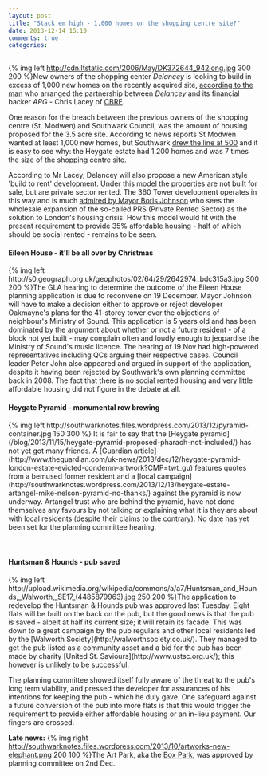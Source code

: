 ```yaml
---
layout: post
title: "Stack em high - 1,000 homes on the shopping centre site?"
date: 2013-12-14 15:10
comments: true
categories: 
---
```

{% img left http://cdn.ltstatic.com/2006/May/DK372644_942long.jpg 300 200 %}New owners of the shopping center _Delancey_ is looking to build in excess of 1,000 new homes on the recently acquired site, [according to the man](http://www.costar.co.uk/en/assets/news/2013/December/CoStar-Column-Delancey-and-APGs-Elephant-move-marks-milestone-for-PRS/) who arranged the partnership between _Delancey_ and its financial backer _APG_ - Chris Lacey of [CBRE](http://www.cbre.co.uk/uk-en).

One reason for the breach between the previous owners of the shopping centre (St. Modwen) and Southwark Council, was the amount of housing proposed for the 3.5 acre site. According to news reports St Modwen wanted at least 1,000 new homes, but Southwark [drew the line at 500](http://www.costar.co.uk/en/assets/news/2013/March/Elephant--Castle-mall-sale-hits-housing-hitch/) and it is easy to see why: the Heygate estate had 1,200 homes and was 7 times the size of the shopping centre site. 
 
According to Mr Lacey, Delancey will also propose a new American style 'build to rent' development. Under this model the properties are not built for sale, but are private sector rented. The 360 Tower development operates in this way and is much [admired by Mayor Boris Johnson](http://www.35percent.org/blog/2013/08/10/towering-disgrace) who sees the wholesale expansion of the so-called PRS (Private Rented Sector) as the solution to London's housing crisis. How this model would fit with the present requirement to provide 35% affordable housing - half of which should be social rented - remains to be seen. 

<h4>Eileen House - it'll be all over by Christmas</h4>
{% img left http://s0.geograph.org.uk/geophotos/02/64/29/2642974_bdc315a3.jpg 300 200 %}The GLA hearing to determine the outcome of the Eileen House planning application is due to reconvene on 19 December. Mayor Johnson will have to make a decision either to approve or reject developer Oakmayne's plans for the 41-storey tower over the objections of neighbour's Ministry of Sound. This application is 5 years old and has been dominated by the argument about whether or not a future resident - of a block not yet built - may complain often and loudly enough to jeopardise the Ministry of Sound's music licence. The hearing of 19 Nov had high-powered representatives including QCs arguing their respective cases. Council leader Peter John also appeared and argued in support of the application, despite it having been rejected by Southwark's own planning committee back in 2008. The fact that there is no social rented housing and very little affordable housing did not figure in the debate at all.

<h4>Heygate Pyramid - monumental row brewing</h4>
{% img left http://southwarknotes.files.wordpress.com/2013/12/pyramid-container.jpg 150 300 %} It is fair to say that the [Heygate pyramid](/blog/2013/11/15/heygate-pyramid-proposed-pharaoh-not-included/) has not yet got many friends. A [Guardian article](http://www.theguardian.com/uk-news/2013/dec/12/heygate-pyramid-london-estate-evicted-condemn-artwork?CMP=twt_gu) features quotes from a bemused former resident and a [local campaign](http://southwarknotes.wordpress.com/2013/12/13/heygate-estate-artangel-mike-nelson-pyramid-no-thanks/) against the pyramid is now underway. Artangel trust who are behind the pyramid, have not done themselves any favours by not talking or explaining what it is they are about with local residents (despite their claims to the contrary). No date has yet been set for the planning committee hearing.  
</br>
</br>
</br>

<h4>Huntsman & Hounds - pub saved</h4>
{% img left http://upload.wikimedia.org/wikipedia/commons/a/a7/Huntsman_and_Hounds,_Walworth,_SE17_(4485879963).jpg 250 200 %}The application to redevelop the Huntsman & Hounds pub was approved last Tuesday. Eight flats will be built on the back on the pub, but the good news is that the pub is saved - albeit at half its current size; it will retain its facade. This was down to a great campaign by the pub regulars and other local residents led by the [Walworth Society](http://walworthsociety.co.uk/). They managed to get the pub listed as a community asset and a bid for the pub has been made by charity [United St. Saviours](http://www.ustsc.org.uk/); this however is unlikely to be successful. 

The planning committee showed itself fully aware of the threat to the pub's long term viability, and pressed the developer for assurances of his intentions for keeping the pub - which he duly gave. One safeguard against a future conversion of the pub into more flats is that this would trigger the requirement to provide either affordable housing or an in-lieu payment. Our fingers are crossed. 

__Late news:__
{% img right http://southwarknotes.files.wordpress.com/2013/10/artworks-new-elephant.png 200 100 %}The Art Park, aka the [Box Park](/blog/2013/10/23/oakmayne-vs-ministry-of-sound-round-198/), was approved by planning committee on 2nd Dec.

